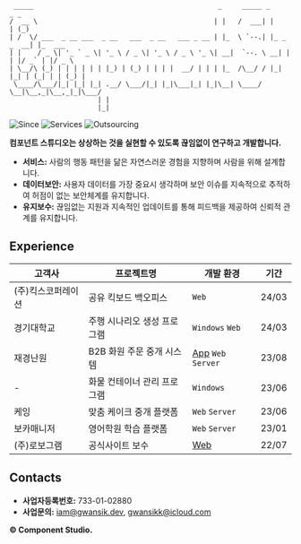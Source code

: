```
 _____                                              _     _____ _             _ _       
/  __ \                                            | |   /  ___| |           | (_)      
| /  \/ ___  _ __ ___  _ __   ___  _ __   ___ _ __ | |_  \ `--.| |_ _   _  __| |_  ___  
| |    / _ \| '_ ` _ \| '_ \ / _ \| '_ \ / _ \ '_ \| __|  `--. \ __| | | |/ _` | |/ _ \ 
| \__/\ (_) | | | | | | |_) | (_) | | | |  __/ | | | |_  /\__/ / |_| |_| | (_| | | (_) |
 \____/\___/|_| |_| |_| .__/ \___/|_| |_|\___|_| |_|\__| \____/ \__|\__,_|\__,_|_|\___/ 
                      | |                                                               
                      |_|                                                               
```
![Since](https://img.shields.io/badge/Since-2022-blueviolet)
![Services](https://img.shields.io/badge/Services-01-brightgreen)
![Outsourcing](https://img.shields.io/badge/Outsourcing-06-blue)

**컴포넌트 스튜디오는 상상하는 것을 실현할 수 있도록 끊임없이 연구하고 개발합니다.**

- **서비스:** 사람의 행동 패턴을 닮은 자연스러운 경험을 지향하며 사람을 위해 설계합니다.  
- **데이터보안:** 사용자 데이터를 가장 중요시 생각하며 보안 이슈를 지속적으로 추적하여 허점이 없는 보안체계를 유지합니다.  
- **유지보수:** 끊임없는 지원과 지속적인 업데이트를 통해 피드백을 제공하여 신뢰적 관계를 유지합니다.  

## Experience

| 고객사 | 프로젝트명 | 개발 환경 | 기간 |
|-----|-----|-----|-----|
| (주)킥스코퍼레이션 | 공유 킥보드 백오피스 | `Web` | 24/03 |
| 경기대학교 | 주행 시나리오 생성 프로그램 | `Windows` `Web` | 24/03 |
| 재경난원 | B2B 화원 주문 중개 시스템 | [App](https://play.google.com/store/apps/details?id=com.jknan.jknan) `Web` `Server` |23/08 |
| - | 화물 컨테이너 관리 프로그램 | `Windows` | 23/06 |
| 케잉 | 맞춤 케이크 중개 플랫폼 | `Web` `Server` | 23/06 |
| 보카매니저 | 영어학원 학습 플랫폼 | `Web` `Server` | 23/01 |
| (주)로보그램 | 공식사이트 보수 | [Web](http://robogram.kr/) | 22/07 |

## Contacts
* **사업자등록번호:** 733-01-02880
* **사업문의:** iam@gwansik.dev, gwansikk@icloud.com

**© Component Studio.**
